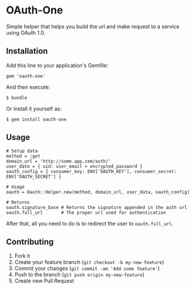 
# OAuth-One

Simple helper that helps you build the url and make request to a service using OAuth 1.0.

## Installation

Add this line to your application's Gemfile:

    gem 'oauth-one'

And then execute:

    $ bundle

Or install it yourself as:

    $ gem install oauth-one

## Usage

    # Setup data
    method = :get
    domain_url = 'http://some.app.com/auth/'
    user_date = { uid: user_email + encrypted_password }
    oauth_config = { consumer_key: ENV['OAUTH_KEY'], consumer_secret: ENV['OAUTH_SECRET'] }

    # Usage
    oauth = Oauth::Helper.new(method, domain_url, user_data, oauth_config)

    # Returns
    oauth.signature_base # Returns the signature appended in the auth url
    oauth.full_url       # The proper url used for authentication


After that, all you need to do is to redirect the user to `oauth.full_url`.


## Contributing

1. Fork it
2. Create your feature branch (`git checkout -b my-new-feature`)
3. Commit your changes (`git commit -am 'Add some feature'`)
4. Push to the branch (`git push origin my-new-feature`)
5. Create new Pull Request
